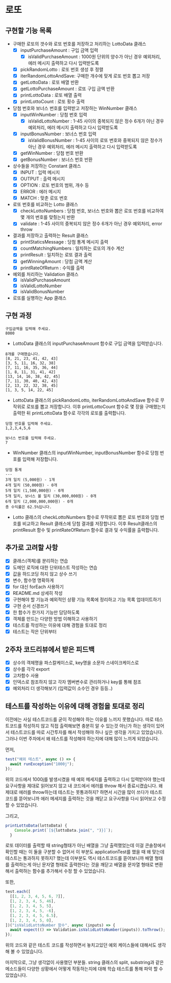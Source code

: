 # 로또

## 구현할 기능 목록

- 구매한 로또의 갯수와 로또 번호를 저장하고 처리하는 LottoData 클래스
  - [x] inputPurchaseAmount : 구입 금액 입력
    - [x] isValidPurchaseAmount : 1000원 단위의 양수가 아닌 경우 예외처리, 에러 메시지 출력하고 다시 입력받도록
  - [x] pickRandomLotto : 로또 번호 생성 후 정렬
  - [x] iterRandomLottoAndSave: 구매한 개수에 맞게 로또 번호 뽑고 저장
  - [x] getLottoData : 로또 배열 반환
  - [x] getLottoPurchaseAmount : 로또 구입 금액 반환
  - [x] printLottoData : 로또 배열 출력
  - [x] printLottoCount : 로또 횟수 출력
- 당첨 번호와 보너스 번호를 입력받고 저장하는 WinNumber 클래스
  - [x] inputWinNumber : 당첨 번호 입력
    - [x] isValidLottoNumber : 1-45 사이의 중복되지 않은 정수 6개가 아닌 경우 예외처리, 에러 메시지 출력하고 다시 입력받도록
  - [x] inputBonusNumber : 보너스 번호 입력
    - [x] isValidBonusNumber : 1-45 사이의 로또 번호와 중복되지 않은 정수가 아닌 경우 예외처리, 에러 메시지 출력하고 다시 입력받도록
  - [x] getWinNumber : 당첨 번호 반환
  - [x] getBonusNumber : 보너스 번호 반환
- 상수들을 저장하는 Constant 클래스
  - [x] INPUT : 입력 메시지
  - [x] OUTPUT : 출력 메시지
  - [x] OPTION : 로또 번호의 범위, 개수 등
  - [x] ERROR : 에러 메시지
  - [x] MATCH : 맞춘 로또 번호
- 로또 번호를 비교하는 Lotto 클래스
  - [x] checkLottoNumbers : 당첨 번호, 보너스 번호와 뽑은 로또 번호를 비교하여 몇 개의 번호를 맞췄는지 반환
  - [x] validate : 1-45 사이의 중복되지 않은 정수 6개가 아닌 경우 예외처리, error throw
- 결과를 저장하고 출력하는 Result 클래스
  - [x] printStaticsMessage : 당첨 통계 메시지 출력
  - [x] countMatchingNumbers : 일치하는 로또의 개수 계산
  - [x] printResult : 일치하는 로또 결과 출력
  - [x] getWinningAmount : 당첨 금액 계산
  - [x] printRateOfReturn : 수익률 출력
- 예외를 처리하는 Validation 클래스
  - [x] isValidPurchaseAmount
  - [x] isValidLottoNumber
  - [x] isValidBonusNumber
- 로또를 실행하는 App 클래스

## 구현 과정

```
구입금액을 입력해 주세요.
8000
```

- LottoData 클래스의 inputPurchaseAmount 함수로 구입 금액을 입력받습니다.

```
8개를 구매했습니다.
[8, 21, 23, 41, 42, 43]
[3, 5, 11, 16, 32, 38]
[7, 11, 16, 35, 36, 44]
[1, 8, 11, 31, 41, 42]
[13, 14, 16, 38, 42, 45]
[7, 11, 30, 40, 42, 43]
[2, 13, 22, 32, 38, 45]
[1, 3, 5, 14, 22, 45]
```

- LottoData 클래스의 pickRandomLotto, iterRandomLottoAndSave 함수로 무작위로 로또를 뽑고 저장합니다. 이후 printLottoCount 함수로 몇 장을 구매했는지 출력한 뒤 printLottoData 함수로 각각의 로또를 출력합니다.

```
당첨 번호를 입력해 주세요.
1,2,3,4,5,6

보너스 번호를 입력해 주세요.
7
```

- WinNumber 클래스의 inputWinNumber, inputBonusNumber 함수로 당첨 번호를 입력해 저장합니다.

```
당첨 통계
---
3개 일치 (5,000원) - 1개
4개 일치 (50,000원) - 0개
5개 일치 (1,500,000원) - 0개
5개 일치, 보너스 볼 일치 (30,000,000원) - 0개
6개 일치 (2,000,000,000원) - 0개
총 수익률은 62.5%입니다.
```

- Lotto 클래스의 checkLottoNumbers 함수로 무작위로 뽑은 로또 번호와 당첨 번호를 비교하고 Result 클래스에 당첨 결과를 저장합니다. 이후 Result클래스의 printResult 함수 및 printRateOfReturn 함수로 결과 및 수익률을 출력합니다.

## 추가로 고려할 사항

- [x] 클래스(객체)를 분리하는 연습
- [x] 도메인 로직에 대한 단위테스트 작성하는 연습
- [x] 값을 하드코딩 하지 않고 상수 쓰기
- [x] 변수, 함수명 명확하게
- [x] for 대신 forEach 사용하기
- [x] README.md 상세히 작성
- [x] 구현해야 할 기능과 예외적인 상황 기능 목록에 정리하고 기능 목록 업데이트하기
- [x] 구현 순서 신경쓰기
- [x] 한 함수가 한가지 기능만 담당하도록
- [x] 객체를 만드는 다양한 방법 이해하고 사용하기
- [x] 테스트를 작성하는 이유에 대해 경험을 토대로 정리
- [x] 테스트는 작은 단위부터

## 2주차 코드리뷰에서 받은 피드백

- [x] 상수의 객체명을 파스칼케이스로, key명을 소문자 스네이크케이스로
- [x] 상수를 각각 export
- [x] 고차함수 사용
- [x] 인덱스로 참조하지 않고 각자 멤버변수로 관리하거나 key를 통해 참조
- [x] 예외처리 더 생각해보기 (입력값이 소수인 경우 등등..)

## 테스트를 작성하는 이유에 대해 경험을 토대로 정리

이전에는 사실 테스트코드를 굳이 작성해야 하는 이유를 느끼지 못했습니다. 따로 테스트코드를 작성하지 않고 직접 출력해보면 충분히 알 수 있는것 아닌가 하는 생각이 있어서 테스트코드를 따로 시간투자를 해서 작성해야 하나 싶은 생각을 가지고 있었습니다.
그러나 이번 주차에서 왜 테스트를 작성해야 하는지에 대해 많이 느끼게 되었습니다.

먼저,

```javascript
test("예외 테스트", async () => {
  await runException("1000j");
});
```

위의 코드에서 1000j를 발생시켰을 때 예외 메세지를 출력하고 다시 입력받아야 했는데 요구사항을 제대로 읽어보지 않고 내 코드에서 에러를 throw 해서 종료시켰습니다. 왜 제대로 에러를 throw하는데 테스트는 못통과하지? 하면서 시간을 많이 쓰다가 테스트코드를 뜯어보니까 에러 메세지를 출력하는 것을 깨닫고 요구사항을 다시 읽어보고 수정 할 수 있었습니다.

그리고,

```javascript
printLottoData(lottoData) {
    Console.print(`[${lottoData.join(", ")}]`);
  }
```

로또 데이터를 출력할 때 string형태가 아닌 배열을 그냥 출력했었는데 이걸 콘솔창에서 확인할 때는 이 둘을 구분할 수 없어서 이 부분도 applicationTest를 했을 때 왜 맞는데 테스트는 통과하지 못하지? 했는데 이부분도 역시 테스트코드를 뜯어보니까 배열 형태를 출력하는게 아닌 문자열 형태로 출력한다는 것을 깨닫고 배열을 문자열 형태로 변환해서 출력하는 함수를 추가해서 수정 할 수 있었습니다.

또한,

```javascript
test.each([
  [[1, 2, 3, 4, 5, 6, 7]],
  [1, 2, 3, 4, 5, 46],
  [1, 2, 3, 4, 5, 5],
  [1, 2, 3, 4, 5, -6],
  [1, 2, 3, 4, 5, 6.5],
  [1, 2, 3, 4, 5, 0],
])("isValidLottoNumber 함수", async (inputs) => {
  await expect(() => Validation.isValidLottoNumber(inputs)).toThrow();
});
```

위의 코드와 같은 테스트 코드를 작성하면서 놓치고있던 예외 케이스들에 대해서도 생각해 볼 수 있었습니다.

마지막으로, 그냥 생각없이 사용했던 부분들. string 클래스의 split, substring과 같은 메소드들이 다양한 상황에서 어떻게 작동하는지에 대해 학습 테스트를 통해 파악 할 수 있었습니다.
